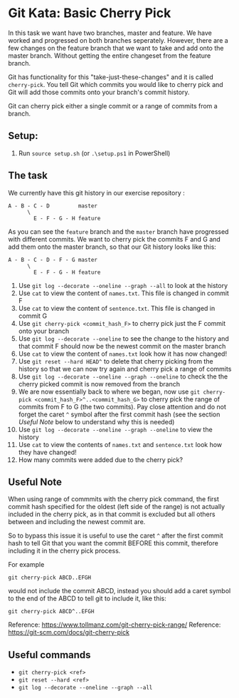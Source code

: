 # Git Kata: Basic Cherry Pick

In this task we want have two branches, master and feature. We have worked and progressed on both branches seperately. However, there are a few changes on the feature branch that we want to take and add onto the master branch. Without getting the entire changeset from the feature branch.

Git has functionality for this "take-just-these-changes" and it is called `cherry-pick`.
You tell Git which commits you would like to cherry pick and Git will add those commits onto your branch's commit history.

Git can cherry pick either a single commit or a range of commits from a branch.

## Setup:

1. Run `source setup.sh` (or `.\setup.ps1` in PowerShell)

## The task


We currently have this git history in our exercise repository :

    A - B - C - D         master
          \
            E - F - G - H feature 

As you can see the `feature` branch and the `master` branch have progressed with different commits. We want to cherry pick the commits F and G and add them onto the master branch, so that our Git history looks like this:

    A - B - C - D - F - G master
          \
            E - F - G - H feature

1. Use `git log --decorate --oneline --graph --all` to look at the history
2. Use `cat` to view the content of `names.txt`. This file is changed in commit F
3. Use `cat` to view the content of `sentence.txt`. This file is changed in commit G
4. Use `git cherry-pick <commit_hash_F>` to cherry pick just the F commit onto your branch
5. Use `git log --decorate --oneline` to see the change to the history and that commit F should now be the newest commit on the master branch
6. Use `cat` to view the content of `names.txt` look how it has now changed!
7. Use `git reset --hard HEAD^` to delete that cherry picking from the history so that we can now try again and cherry pick a range of commits
8. Use `git log --decorate --oneline --graph --oneline` to check the the cherry picked commit is now removed from the branch
9. We are now essentially back to where we began, now use `git cherry-pick <commit_hash_F>^..<commit_hash_G>` to cherry pick the range of commits from F to G (the two commits). Pay close attention and do not forget the caret `^` symbol after the first commit hash (see the section *Useful Note* below to understand why this is needed)
10. Use `git log --decorate --oneline --graph --oneline` to view the history
11. Use `cat` to view the contents of `names.txt` and `sentence.txt` look how they have changed!
12. How many commits were added due to the cherry pick?

## Useful Note

When using range of commmits with the cherry pick command, the first commit hash specified for the oldest (left side of the range) is not actually included in the cherry pick, as in that commit is excluded but all others between and including the newest commit are.

So to bypass this issue it is useful to use the caret `^` after the first commit hash to tell Git that you want the commit BEFORE this commit, therefore including it in the cherry pick process.

For example

    git cherry-pick ABCD..EFGH

would not include the commit ABCD, instead you should add a caret symbol to the end of the ABCD to tell git to include it, like this:

    git cherry-pick ABCD^..EFGH

Reference: https://www.tollmanz.com/git-cherry-pick-range/
Reference: https://git-scm.com/docs/git-cherry-pick

## Useful commands
- `git cherry-pick <ref>`
- `git reset --hard <ref>`
- `git log --decorate --oneline --graph --all`
